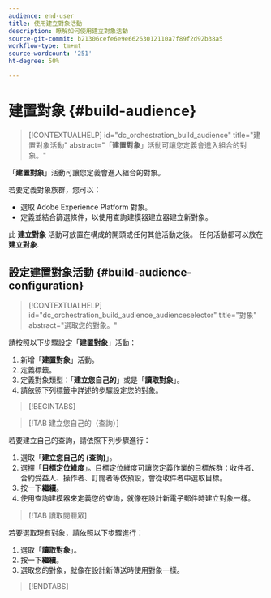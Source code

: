 ```yaml
---
audience: end-user
title: 使用建立對象活動
description: 瞭解如何使用建立對象活動
source-git-commit: b21306cefe6e9e66263012110a7f89f2d92b38a5
workflow-type: tm+mt
source-wordcount: '251'
ht-degree: 50%

---
```



# 建置對象 {#build-audience}

>[!CONTEXTUALHELP]
>id="dc_orchestration_build_audience"
>title="建置對象活動"
>abstract="「**建置對象**」活動可讓您定義會進入組合的對象。"

「**建置對象**」活動可讓您定義會進入組合的對象。

若要定義對象族群，您可以：

<!--* Select an existing audience, created as a list in the client console.-->
* 選取 Adobe Experience Platform 對象。
* 定義並結合篩選條件，以使用查詢建模器建立器建立新對象。

此 **建立對象** 活動可放置在構成的開頭或任何其他活動之後。 任何活動都可以放在 **建立對象**.

## 設定建置對象活動 {#build-audience-configuration}

>[!CONTEXTUALHELP]
>id="dc_orchestration_build_audience_audienceselector"
>title="對象"
>abstract="選取您的對象。"

請按照以下步驟設定「**建置對象**」活動：

1. 新增「**建置對象**」活動。
1. 定義標籤。
1. 定義對象類型：「**建立您自己的**」或是「**讀取對象**」。
1. 請依照下列標籤中詳述的步驟設定您的對象。

>[!BEGINTABS]

>[!TAB 建立您自己的（查詢）]

若要建立自己的查詢，請依照下列步驟進行：

1. 選取「**建立您自己的 (查詢)**」。
1. 選擇「**目標定位維度**」。目標定位維度可讓您定義作業的目標族群：收件者、合約受益人、操作者、訂閱者等依預設，會從收件者中選取目標。<!-- [Learn more about targeting dimensions](../../audience/about-recipients.md#targeting-dimensions)-->
1. 按一下&#x200B;**繼續**。
1. 使用查詢建模器來定義您的查詢，就像在設計新電子郵件時建立對象一樣。 <!--[Learn how to work with the query modeler](../../query/query-modeler-overview.md)-->

>[!TAB 讀取閱聽眾]

若要選取現有對象，請依照以下步驟進行：

1. 選取「**讀取對象**」。
1. 按一下&#x200B;**繼續**。
1. 選取您的對象，就像在設計新傳送時使用對象一樣。 <!--Refer to this [section](../../audience/add-audience.md).-->

>[!ENDTABS]

<!--
## Examples{#build-audience-examples}

Here is an example of a workflow with two **Build audience** activities. The first one targets the poker players audience, followed by an email delivery. The second one targets the VIP clients audience, followed by an SMS delivery.

![](../assets/workflow-audience-example.png)
-->
